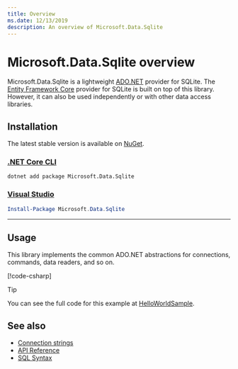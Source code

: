 ```yaml
---
title: Overview
ms.date: 12/13/2019
description: An overview of Microsoft.Data.Sqlite
---
```

# Microsoft.Data.Sqlite overview

Microsoft.Data.Sqlite is a lightweight [ADO.NET](../../../framework/data/adonet/index.md) provider for SQLite. The [Entity Framework Core](/ef/core/) provider for SQLite is built on top of this library. However, it can also be used independently or with other data access libraries.

## Installation

The latest stable version is available on [NuGet](https://www.nuget.org/packages/Microsoft.Data.Sqlite).

### [.NET Core CLI](#tab/netcore-cli)

```dotnetcli
dotnet add package Microsoft.Data.Sqlite
```

### [Visual Studio](#tab/visual-studio)

``` PowerShell
Install-Package Microsoft.Data.Sqlite
```

---

## Usage

This library implements the common ADO.NET abstractions for connections, commands, data readers, and so on.

[!code-csharp[](../../../../samples/snippets/standard/data/sqlite/HelloWorldSample/Program.cs?name=snippet_HelloWorld)]

> [!TIP]
> You can see the full code for this example at [HelloWorldSample](https://github.com/dotnet/docs/tree/main/samples/snippets/standard/data/sqlite/HelloWorldSample).

## See also

* [Connection strings](connection-strings.md)
* [API Reference](../../../../api/index.md?view=msdata-sqlite-3.0&preserve-view=true)
* [SQL Syntax](https://www.sqlite.org/lang.html)
